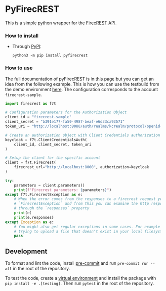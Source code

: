# PyFirecREST

This is a simple python wrapper for the [FirecREST API](https://github.com/eth-cscs/firecrest).

### How to install
- Through [PyPI](https://pypi.org/project/pyfirecrest/):

  ```
  python3 -m pip install pyfirecrest
  ```

### How to use
The full documentation of pyFirecREST is in [this page](https://pyfirecrest.readthedocs.io) but you can get an idea from the following example.
This is how you can use the testbuild from the demo environment [here](https://github.com/eth-cscs/firecrest/tree/master/deploy/demo).
The configuration corresponds to the account `firecrest-sample`.

```python
import firecrest as f7t

# Configuration parameters for the Authorization Object
client_id = "firecrest-sample"
client_secret = "b391e177-fa50-4987-beaf-e6d33ca93571"
token_uri = "http://localhost:8080/auth/realms/kcrealm/protocol/openid-connect/token"

# Create an authorization object with Client Credentials authorization grant
keycloak = f7t.ClientCredentialsAuth(
    client_id, client_secret, token_uri
)

# Setup the client for the specific account
client = f7t.Firecrest(
    firecrest_url="http://localhost:8000", authorization=keycloak
)

try:
    parameters = client.parameters()
    print(f"Firecrest parameters: {parameters}")
except f7t.FirecrestException as e:
    # When the error comes from the responses to a firecrest request you will get a
    # `FirecrestException` and from this you can examine the http responses yourself
    # through the `responses` property
    print(e)
    print(e.responses)
except Exception as e:
    # You might also get regular exceptions in some cases. For example when you are
    # trying to upload a file that doesn't exist in your local filesystem.
    pass
```

## Development

To format and lint the code, install [pre-commit](https://pre-commit.com/) and run `pre-commit run --all` in the root of the repository.

To test the code, create a [virtual environment](https://docs.python.org/3/tutorial/venv.html) and install the package with `pip install -e .[testing]`.
Then run `pytest` in the root of the repository.
